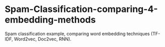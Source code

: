# Spam-Classification-comparing-4-embedding-methods
Spam classification example, comparing word embedding techniques (TF-IDF, Word2vec, Doc2vec, RNN).
